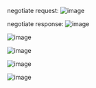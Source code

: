 
negotiate request:
![image](https://github.com/hit1943/stor.github.io/assets/8295453/27d95a00-a550-460d-8b5b-17c1c3460405)

negotiate response:
![image](https://github.com/hit1943/stor.github.io/assets/8295453/cb5f6caa-5a93-48df-b984-a85149f8f9a5)


![image](https://github.com/hit1943/stor.github.io/assets/8295453/f1dc8a78-7d6d-4c0a-8f5e-f278feb86883)


![image](https://github.com/hit1943/stor.github.io/assets/8295453/3d724ef3-cda4-4289-bf04-294182e007e1)


![image](https://github.com/hit1943/stor.github.io/assets/8295453/4fdeb454-d797-49aa-8394-65ac4d2d4420)

![image](https://github.com/hit1943/stor.github.io/assets/8295453/dff4738b-b419-4c7f-9081-f4489adc9d6f)

